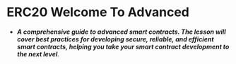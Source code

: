 # ERC20 Welcome To Advanced
- ***A comprehensive guide to advanced smart contracts. The lesson will cover best practices for developing secure, reliable, and efficient smart contracts, helping you take your smart contract development to the next level***.
